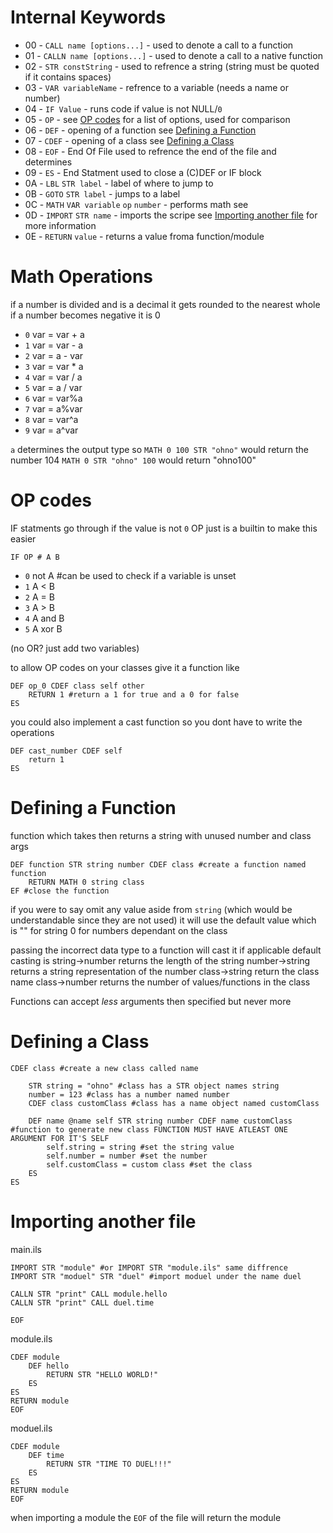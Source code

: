 # Internal Keywords

- 00 - `CALL name [options...]` - used to denote a call to a function
- 01 - `CALLN name [options...]` - used to denote a call to a native function
- 02 - `STR constString` - used to refrence a string (string must be quoted if it contains spaces)
- 03 - `VAR variableName` - refrence to a variable (needs a name or number)
- 04 - `IF Value` - runs code if value is not NULL/`0`
- 05 - `OP` - see [OP codes](#op-codes) for a list of options, used for comparison
- 06 - `DEF` - opening of a function see [Defining a Function](#defining-a-function)
- 07 - `CDEF` - opening of a class see [Defining a Class](#defining-a-class)
- 08 - `EOF` - End Of File used to refrence the end of the file and determines
- 09 - `ES` - End Statment used to close a (C)DEF or IF block
- 0A - `LBL` `STR label` - label of where to jump to
- 0B - `GOTO` `STR label` - jumps to a label
- 0C - `MATH` `VAR variable` `op` `number` - performs math see 
- 0D - `IMPORT` `STR name` - imports the scripe see [Importing another file](#importing-another-file) for more information
- 0E - `RETURN` `value` - returns a value froma function/module


# Math Operations
if a number is divided and is a decimal it gets rounded to the nearest whole
if a number becomes negative it is 0
- `0` var = var + a
- `1` var = var - a
- `2` var = a - var
- `3` var = var * a
- `4` var = var / a
- `5` var =	a / var
- `6` var = var%a
- `7` var = a%var
- `8` var = var^a
- `9` var = a^var

`a` determines the output type so
`MATH 0 100 STR "ohno"` would return the number 104
`MATH 0 STR "ohno" 100` would return "ohno100"


# OP codes
IF statments go through if the value is not `0`
OP just is a builtin to make this easier
```
IF OP # A B
```
- `0` not A  #can be used to check if a variable is unset
- `1` A < B
- `2` A = B
- `3` A > B
- `4` A and B
- `5` A xor B

(no OR? just add two variables)

to allow OP codes on your classes give it a function like
```
DEF op_0 CDEF class self other
	RETURN 1 #return a 1 for true and a 0 for false
ES
```

you could also implement a cast function so you dont have to write the operations
```
DEF cast_number CDEF self
	return 1
ES
```
# Defining a Function

function which takes then returns a string with unused number and class args
```
DEF function STR string number CDEF class #create a function named function
	RETURN MATH 0 string class
EF #close the function
```

if you were to say omit any value aside from `string` (which would be understandable since they are not used)
it will use the default value which is
"" for string
0 for numbers
dependant on the class

passing the incorrect data type to a function will cast it if applicable
default casting is
string->number returns the length of the string
number->string returns a string representation of the number
class->string return the class name
class->number returns the number of values/functions in the class

Functions can accept *less* arguments then specified but never more

# Defining a Class

```
CDEF class #create a new class called name

	STR string = "ohno" #class has a STR object names string
	number = 123 #class has a number named number
	CDEF class customClass #class has a name object named customClass

	DEF name @name self STR string number CDEF name customClass #function to generate new class FUNCTION MUST HAVE ATLEAST ONE ARGUMENT FOR IT'S SELF
		self.string = string #set the string value
		self.number = number #set the number
		self.customClass = custom class #set the class
	ES
ES
```

# Importing another file

main.ils
```
IMPORT STR "module" #or IMPORT STR "module.ils" same diffrence
IMPORT STR "moduel" STR "duel" #import moduel under the name duel

CALLN STR "print" CALL module.hello 
CALLN STR "print" CALL duel.time

EOF
```
module.ils
```
CDEF module
	DEF hello
		RETURN STR "HELLO WORLD!" 
	ES
ES
RETURN module
EOF
```
moduel.ils
```
CDEF module
	DEF time
		RETURN STR "TIME TO DUEL!!!"
	ES
ES
RETURN module
EOF
```

when importing a module the `EOF` of the file will return the module